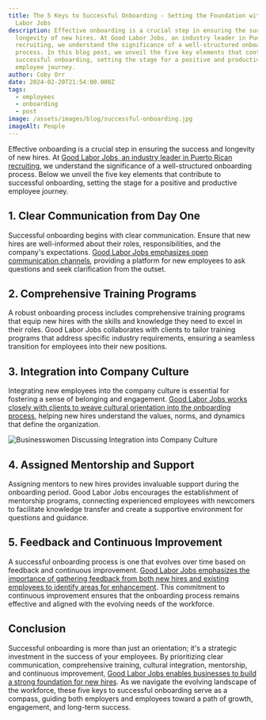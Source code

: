 ```yaml
---
title: The 5 Keys to Successful Onboarding - Setting the Foundation with Good
  Labor Jobs
description: Effective onboarding is a crucial step in ensuring the success and
  longevity of new hires. At Good Labor Jobs, an industry leader in Puerto Rican
  recruiting, we understand the significance of a well-structured onboarding
  process. In this blog post, we unveil the five key elements that contribute to
  successful onboarding, setting the stage for a positive and productive
  employee journey.
author: Coby Orr
date: 2024-02-20T21:54:00.000Z
tags:
  - employees
  - onboarding
  - post
image: /assets/images/blog/successful-onboarding.jpg
imageAlt: People
---
```


Effective onboarding is a crucial step in ensuring the success and longevity of new hires. At [Good Labor Jobs, an industry leader in Puerto Rican recruiting](./about), we understand the significance of a well-structured onboarding process. Below we unveil the five key elements that contribute to successful onboarding, setting the stage for a positive and productive employee journey.

## 1. Clear Communication from Day One

Successful onboarding begins with clear communication. Ensure that new hires are well-informed about their roles, responsibilities, and the company's expectations. [Good Labor Jobs emphasizes open communication channels](./services), providing a platform for new employees to ask questions and seek clarification from the outset.

## 2. Comprehensive Training Programs

A robust onboarding process includes comprehensive training programs that equip new hires with the skills and knowledge they need to excel in their roles. Good Labor Jobs collaborates with clients to tailor training programs that address specific industry requirements, ensuring a seamless transition for employees into their new positions.

## 3. Integration into Company Culture

Integrating new employees into the company culture is essential for fostering a sense of belonging and engagement. [Good Labor Jobs works closely with clients to weave cultural orientation into the onboarding process](./testimonials), helping new hires understand the values, norms, and dynamics that define the organization.

![Businesswomen Discussing Integration into Company Culture](/assets/images/blog/the-5-keys-to-successful-onboarding.jpg)

## 4. Assigned Mentorship and Support

Assigning mentors to new hires provides invaluable support during the onboarding period. Good Labor Jobs encourages the establishment of mentorship programs, connecting experienced employees with newcomers to facilitate knowledge transfer and create a supportive environment for questions and guidance.

## 5. Feedback and Continuous Improvement

A successful onboarding process is one that evolves over time based on feedback and continuous improvement. [Good Labor Jobs emphasizes the importance of gathering feedback from both new hires and existing employees to identify areas for enhancement](./testimonials). This commitment to continuous improvement ensures that the onboarding process remains effective and aligned with the evolving needs of the workforce.

## Conclusion

Successful onboarding is more than just an orientation; it's a strategic investment in the success of your employees. By prioritizing clear communication, comprehensive training, cultural integration, mentorship, and continuous improvement, [Good Labor Jobs enables businesses to build a strong foundation for new hires](./services). As we navigate the evolving landscape of the workforce, these five keys to successful onboarding serve as a compass, guiding both employers and employees toward a path of growth, engagement, and long-term success.
